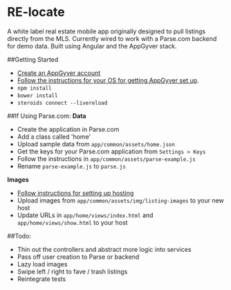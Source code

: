 RE-locate
======
A white label real estate mobile app originally designed to pull listings directly from the MLS. Currently wired to work with a Parse.com backend for demo data. Built using Angular and the AppGyver stack. 

##Getting Started
- [Create an AppGyver account](http://www.appgyver.com/steroids/getting_started)
- [Follow the instructions for your OS for getting AppGyver set up](https://academy.appgyver.com/installwizard/steps#/choose-os).
- `npm install`
- `bower install`
- `steroids connect --livereload`

##If Using Parse.com:
**Data**
- Create the application in Parse.com
- Add a class called 'home'
- Upload sample data from `app/common/assets/home.json`
- Get the keys for your Parse.com application from `Settings > Keys`
- Follow the instructions in `app/common/assets/parse-example.js`
- Rename `parse-example.js` to `parse.js`

**Images**
- [Follow instructions for setting up hosting](https://www.parse.com/docs/hosting_guide)
- Upload images from `app/common/assets/img/listing-images` to your new host
- Update URLs in `app/home/views/index.html` and `app/home/views/show.html` to your host

##Todo:
- Thin out the controllers and abstract more logic into services
- Pass off user creation to Parse or backend
- Lazy load images
- Swipe left / right to fave / trash listings
- Reintegrate tests